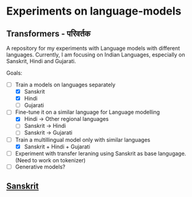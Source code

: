 # Experiments on language-models

## Transformers - परिवर्तक

A repository for my experiments with Language models with different languages. Currently, I am focusing on Indian Languages, especially on Sanskrit, Hindi and Gujarati.

Goals:

- [ ] Train a models on languages separately
  - [x] Sanskrit
  - [x] Hindi
  - [ ] Gujarati
- [ ] Fine-tune it on a similar language for Language modelling
  - [x] Hindi -> Other regional languages
  - [ ] Sanskrit -> Hindi
  - [ ] Sanskrit -> Gujarati
- [ ] Train a multillingual model only with similar languages
  - [x] Sanskrit + Hindi + Gujarati
- [ ] Experiment with transfer leraning using Sanskrit as base langugage. (Need to work on tokenizer)
- [ ] Generative models?

## [Sanskrit](Sanskrit\README.md)
